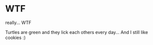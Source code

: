 # WTF
really... WTF

Turtles are green and they lick each others every day... And I still like cookies :)
